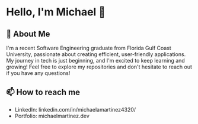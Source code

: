 # Hello, I'm Michael 👋

## 🚀 About Me
I'm a recent Software Engineering graduate from Florida Gulf Coast University, passionate about creating efficient, user-friendly applications. My journey in tech is just beginning, and I'm excited to keep learning and growing!
Feel free to explore my repositories and don't hesitate to reach out if you have any questions!

## 📫 How to reach me
- LinkedIn: linkedin.com/in/michaelamartinez4320/
- Portfolio: michaelmartinez.dev
